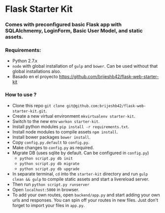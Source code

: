# Flask Starter Kit

### Comes with preconfigured basic Flask app with SQLAlchmemy, LoginForm, Basic User Model, and static assets.

### Requirements:
* Python 2.7.x
* `node` with global installation of `gulp` and `bower`. Can be used without that global installations also.
* Basado en el proyecto https://github.com/brijeshb42/flask-web-starter-kit
### How to use ?
* Clone this repo `git clone git@github.com:brijeshb42/flask-web-starter-kit.git`.
* Create a new virtual environment `mkvirtualenv starter-kit`.
* Switch to the new env `workon starter-kit`.
* Install python modules `pip install -r requirements.txt`.
* Install node modules to compile assets `npm install`.
* Install bower packages `bower install`.
* Copy `config.py.default` to `config.py`.
* Make changes to `config.py` as required.
* Migrate DB (uses sqlite by default. Can be configured in `config.py`)
    * `python script.py db init`
    * `python script.py db migrate`
    * `python script.py db upgrade`
* In separate terminal, `cd` into the `starter-kit` directory and run `gulp clean && gulp` to compile static assets and start a livereload server.
* Then run `python script.py runserver`
* Open `localhost:5000` in browser.
* To add your own routes, open `backend/app.py` and start adding your own urls and responses. You can spin off your routes in new files. Just don't forget to import your files in `app.py`.
